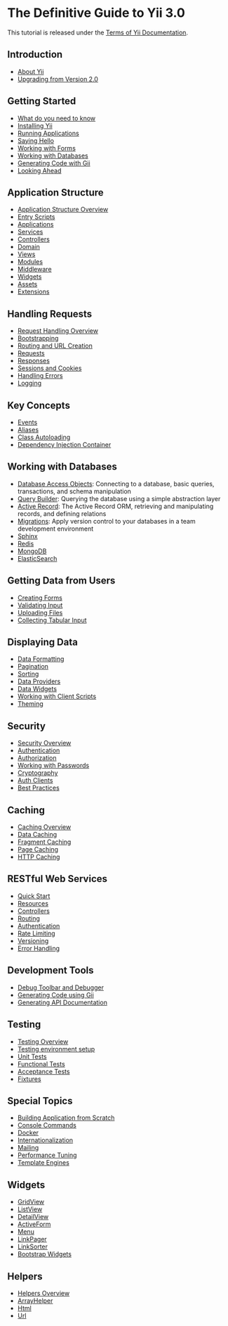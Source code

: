 # The Definitive Guide to Yii 3.0

This tutorial is released under the [Terms of Yii Documentation](http://www.yiiframework.com/doc/terms/).

Introduction
------------

* [About Yii](intro/what-is-yii.md)
* [Upgrading from Version 2.0](intro/upgrade-from-v2.md)


Getting Started
---------------

* [What do you need to know](start/prerequisites.md)
* [Installing Yii](start/installation.md)
* [Running Applications](start/workflow.md)
* [Saying Hello](start/hello.md)
* [Working with Forms](start/forms.md)
* [Working with Databases](start/databases.md)
* [Generating Code with Gii](start/gii.md)
* [Looking Ahead](start/looking-ahead.md)


Application Structure
---------------------

* [Application Structure Overview](structure/overview.md)
* [Entry Scripts](structure/entry-scripts.md)
* [Applications](structure/applications.md)
* [Services](structure/services.md)
* [Controllers](structure/controllers.md)
* [Domain](structure/domain.md)
* [Views](structure/views.md)
* [Modules](structure/modules.md)
* [Middleware](structure/middleware.md)
* [Widgets](structure/widgets.md)
* [Assets](structure/assets.md)
* [Extensions](structure/extensions.md)


Handling Requests
-----------------

* [Request Handling Overview](runtime/overview.md)
* [Bootstrapping](runtime/bootstrapping.md)
* [Routing and URL Creation](runtime/routing.md)
* [Requests](runtime/requests.md)
* [Responses](runtime/responses.md)
* [Sessions and Cookies](runtime/sessions-cookies.md)
* [Handling Errors](runtime/handling-errors.md)
* [Logging](runtime/logging.md)


Key Concepts
------------

* [Events](concept/events.md)
* [Aliases](concept/aliases.md)
* [Class Autoloading](concept/autoloading.md)
* [Dependency Injection Container](concept/di-container.md)


Working with Databases
----------------------

* [Database Access Objects](db-dao.md): Connecting to a database, basic queries, transactions, and schema manipulation
* [Query Builder](db-query-builder.md): Querying the database using a simple abstraction layer
* [Active Record](db-active-record.md): The Active Record ORM, retrieving and manipulating records, and defining relations
* [Migrations](db-migrations.md): Apply version control to your databases in a team development environment
* [Sphinx](https://www.yiiframework.com/extension/yiisoft/yii2-sphinx/doc/guide)
* [Redis](https://www.yiiframework.com/extension/yiisoft/yii2-redis/doc/guide)
* [MongoDB](https://www.yiiframework.com/extension/yiisoft/yii2-mongodb/doc/guide)
* [ElasticSearch](https://www.yiiframework.com/extension/yiisoft/yii2-elasticsearch/doc/guide)


Getting Data from Users
-----------------------

* [Creating Forms](input/forms.md)
* [Validating Input](input/validation.md)
* [Uploading Files](input/file-upload.md)
* [Collecting Tabular Input](input/tabular-input.md)


Displaying Data
---------------

* [Data Formatting](output/formatting.md)
* [Pagination](output/pagination.md)
* [Sorting](output/sorting.md)
* [Data Providers](output/data-providers.md)
* [Data Widgets](output/data-widgets.md)
* [Working with Client Scripts](output/client-scripts.md)
* [Theming](output/theming.md)


Security
--------

* [Security Overview](security/overview.md)
* [Authentication](security/authentication.md)
* [Authorization](security/authorization.md)
* [Working with Passwords](security/passwords.md)
* [Cryptography](security/cryptography.md)
* [Auth Clients](https://www.yiiframework.com/extension/yiisoft/yii2-authclient/doc/guide)
* [Best Practices](security/best-practices.md)


Caching
-------

* [Caching Overview](caching/overview.md)
* [Data Caching](caching/data.md)
* [Fragment Caching](caching/fragment.md)
* [Page Caching](caching/page.md)
* [HTTP Caching](caching/http.md)


RESTful Web Services
--------------------

* [Quick Start](rest/quick-start.md)
* [Resources](rest/resources.md)
* [Controllers](rest/controllers.md)
* [Routing](rest/routing.md)
* [Authentication](rest/authentication.md)
* [Rate Limiting](rest/rate-limiting.md)
* [Versioning](rest/versioning.md)
* [Error Handling](rest/error-handling.md)

Development Tools
-----------------

* [Debug Toolbar and Debugger](https://www.yiiframework.com/extension/yiisoft/yii2-debug/doc/guide)
* [Generating Code using Gii](https://www.yiiframework.com/extension/yiisoft/yii2-gii/doc/guide)
* [Generating API Documentation](https://www.yiiframework.com/extension/yiisoft/yii2-apidoc)


Testing
-------

* [Testing Overview](test/overview.md)
* [Testing environment setup](test/environment-setup.md)
* [Unit Tests](test/unit.md)
* [Functional Tests](test/functional.md)
* [Acceptance Tests](test/acceptance.md)
* [Fixtures](test/fixtures.md)


Special Topics
--------------

* [Building Application from Scratch](tutorial/start-from-scratch.md)
* [Console Commands](tutorial/console.md)
* [Docker](tutorial/docker.md)
* [Internationalization](tutorial/i18n.md)
* [Mailing](tutorial/mailing.md)
* [Performance Tuning](tutorial/performance-tuning.md)
* [Template Engines](tutorial/template-engines.md)

Widgets
-------

* [GridView](https://www.yiiframework.com/doc-2.0/yii-grid-gridview.html)
* [ListView](https://www.yiiframework.com/doc-2.0/yii-widgets-listview.html)
* [DetailView](https://www.yiiframework.com/doc-2.0/yii-widgets-detailview.html)
* [ActiveForm](https://www.yiiframework.com/doc-2.0/guide-input-forms.html#activerecord-based-forms-activeform)
* [Menu](https://www.yiiframework.com/doc-2.0/yii-widgets-menu.html)
* [LinkPager](https://www.yiiframework.com/doc-2.0/yii-widgets-linkpager.html)
* [LinkSorter](https://www.yiiframework.com/doc-2.0/yii-widgets-linksorter.html)
* [Bootstrap Widgets](https://www.yiiframework.com/extension/yiisoft/yii2-bootstrap/doc/guide)


Helpers
-------

* [Helpers Overview](helper-overview.md)
* [ArrayHelper](helper/array.md)
* [Html](helper-html.md)
* [Url](helper-url.md)
